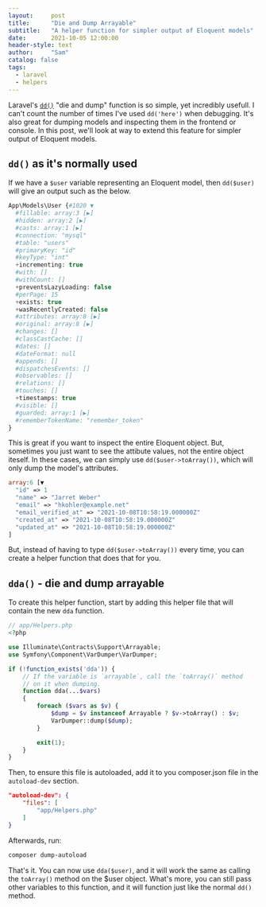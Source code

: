```yaml
---
layout:     post
title:      "Die and Dump Arrayable"
subtitle:   "A helper function for simpler output of Eloquent models"
date:       2021-10-05 12:00:00
header-style: text
author:     "Sam"
catalog: false
tags:
  - laravel
  - helpers
---
```


Laravel's <a href="https://laravel.com/docs/8.x/collections#method-dd" target="_blank" rel="noopener noreferrer">`dd()`</a> "die and dump" function is so simple, yet incredibly usefull. I can't count the number of times I've used `dd('here')` when debugging. It's also great for dumping models and inspecting them in the frontend or console. In this post, we'll look at way to extend this feature for simpler output of Eloquent models.

## `dd()` as it's normally used
If we have a `$user` variable representing an Eloquent model, then `dd($user)` will give an output such as the below.

```php
App\Models\User {#1020 ▼
  #fillable: array:3 [▶]
  #hidden: array:2 [▶]  
  #casts: array:1 [▶]
  #connection: "mysql"
  #table: "users"
  #primaryKey: "id"
  #keyType: "int"
  +incrementing: true
  #with: []
  #withCount: []
  +preventsLazyLoading: false
  #perPage: 15
  +exists: true
  +wasRecentlyCreated: false
  #attributes: array:8 [▶]
  #original: array:8 [▶]
  #changes: []
  #classCastCache: []
  #dates: []
  #dateFormat: null
  #appends: []
  #dispatchesEvents: []
  #observables: []
  #relations: []
  #touches: []
  +timestamps: true
  #visible: []
  #guarded: array:1 [▶]
  #rememberTokenName: "remember_token"
}
```


This is great if you want to inspect the entire Eloquent object. But, sometimes you just want to see the attibute values, not the entire object iteself. In these cases, we can simply use `dd($user->toArray())`, which will only dump the model's attributes.

```php
array:6 [▼
  "id" => 1
  "name" => "Jarret Weber"
  "email" => "hkohler@example.net"
  "email_verified_at" => "2021-10-08T10:58:19.000000Z"
  "created_at" => "2021-10-08T10:58:19.000000Z"
  "updated_at" => "2021-10-08T10:58:19.000000Z"
]
```

But, instead of having to type `dd($user->toArray())` every time, you can create a helper function that does that for you. 

## `dda()` - die and dump arrayable

To create this helper function, start by adding this helper file that will contain the new `dda` function. 

```php
// app/Helpers.php
<?php

use Illuminate\Contracts\Support\Arrayable;
use Symfony\Component\VarDumper\VarDumper;

if (!function_exists('dda')) {
    // If the variable is `arrayable`, call the `toArray()` method
    // on it when dumping.
    function dda(...$vars)
    {
        foreach ($vars as $v) {
            $dump = $v instanceof Arrayable ? $v->toArray() : $v;
            VarDumper::dump($dump);
        }

        exit(1);
    }
}
```

Then, to ensure this file is autoloaded, add it to you composer.json file in the `autoload-dev` section.

```json
"autoload-dev": {
    "files": [
        "app/Helpers.php"
    ]
}
```

Afterwards, run:
```sh
composer dump-autoload
```

That's it. You can now use `dda($user)`, and it will work the same as calling the `toArray()` method on the $user object. What's more, you can still pass other variables to this function, and it will function just like the normal `dd()` method.